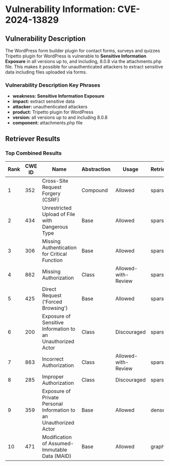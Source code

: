 # Vulnerability Information: CVE-2024-13829

## Vulnerability Description
The WordPress form builder plugin for contact forms, surveys and quizzes Tripetto plugin for WordPress is vulnerable to **Sensitive Information Exposure** in all versions up to, and including, 8.0.8 via the attachments.php file. This makes it possible for unauthenticated attackers to extract sensitive data including files uploaded via forms.

### Vulnerability Description Key Phrases
- **weakness:** **Sensitive Information Exposure**
- **impact:** extract sensitive data
- **attacker:** unauthenticated attackers
- **product:** Tripetto plugin for WordPress
- **version:** all versions up to and including 8.0.8
- **component:** attachments.php file

## Retriever Results

### Top Combined Results

| Rank | CWE ID | Name | Abstraction | Usage  | Retrievers | Individual Scores |
|------|--------|------|-------------|-------|------------|-------------------|
| 1 | 352 | Cross-Site Request Forgery (CSRF) | Compound | Allowed | sparse | 0.309 |
| 2 | 434 | Unrestricted Upload of File with Dangerous Type | Base | Allowed | sparse | 0.297 |
| 3 | 306 | Missing Authentication for Critical Function | Base | Allowed | sparse | 0.297 |
| 4 | 862 | Missing Authorization | Class | Allowed-with-Review | sparse | 0.296 |
| 5 | 425 | Direct Request ('Forced Browsing') | Base | Allowed | sparse | 0.290 |
| 6 | 200 | Exposure of Sensitive Information to an Unauthorized Actor | Class | Discouraged | sparse | 0.280 |
| 7 | 863 | Incorrect Authorization | Class | Allowed-with-Review | sparse | 0.279 |
| 8 | 285 | Improper Authorization | Class | Discouraged | sparse | 0.275 |
| 9 | 359 | Exposure of Private Personal Information to an Unauthorized Actor | Base | Allowed | dense | 0.480 |
| 10 | 471 | Modification of Assumed-Immutable Data (MAID) | Base | Allowed | graph | 0.002 |

